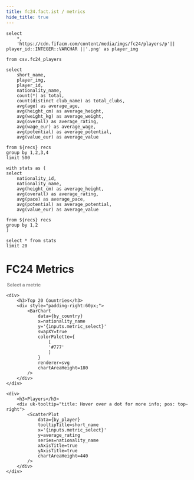 ```yaml
---
title: fc24.fact.ist / metrics
hide_title: true
---
```



```recs
select 
    *,
    'https://cdn.fifacm.com/content/media/imgs/fc24/players/p'|| player_id::INTEGER::VARCHAR ||'.png' as player_img

from csv.fc24_players
```

```by_player
select
    short_name,
    player_img, 
    player_id,
    nationality_name,
    count(*) as total,
    count(distinct club_name) as total_clubs,
    avg(age) as average_age,
    avg(height_cm) as average_height,
    avg(weight_kg) as average_weight,
    avg(overall) as average_rating,
    avg(wage_eur) as average_wage,
    avg(potential) as average_potential,
    avg(value_eur) as average_value
    
from ${recs} recs
group by 1,2,3,4
limit 500
```

```by_country
with stats as (
select
    nationality_id,
    nationality_name,
    avg(height_cm) as average_height,
    avg(overall) as average_rating,
    avg(pace) as average_pace,
    avg(potential) as average_potential,
    avg(value_eur) as average_value
    
from ${recs} recs
group by 1,2
)

select * from stats
limit 20
```

<h1>FC24 Metrics</h1>

<legend>Select a metric</legend>
<ButtonGroup 
    name=metric_select
>
    <ButtonGroupItem valueLabel="Avg Potential" value="average_potential" />
    <ButtonGroupItem valueLabel="Avg Value" value="average_value" default />
    <ButtonGroupItem valueLabel="Avg Height in cm" value="average_height" />
</ButtonGroup>


<Grid cols=2 gapSize=lg>

    <div>
        <h3>Top 20 Countries</h3>
        <div style="padding-right:60px;">
            <BarChart
                data={by_country}
                x=nationality_name 
                y='{inputs.metric_select}'
                swapXY=true
                colorPalette={
                    [
                    '#777'
                    ]
                }
                renderer=svg
                chartAreaHeight=180
            />
        </div>
    </div>

    <div>
        <h3>Players</h3>
        <div uk-tooltip="title: Hover over a dot for more info; pos: top-right">
            <ScatterPlot 
                data={by_player}
                tooltipTitle=short_name
                x='{inputs.metric_select}' 
                y=average_rating
                series=nationality_name
                xAxisTitle=true 
                yAxisTitle=true
                chartAreaHeight=440
            />
        </div>
    </div>

</Grid>

<style>
legend {
    font-size:0.9em;
    color:#888;
    font-weight:700;
}
</style>